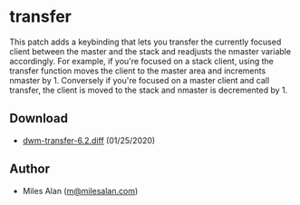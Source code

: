 # transfer

This patch adds a keybinding that lets you transfer the currently focused
client between the master and the stack and readjusts the nmaster variable
accordingly. For example, if you're focused on a stack client, using the
transfer function moves the client to the master area and increments
nmaster by 1. Conversely if you're focused on a master client and call
transfer, the client is moved to the stack and nmaster is decremented by 1.

## Download
* [dwm-transfer-6.2.diff](dwm-transfer-6.2.diff) (01/25/2020)

## Author
- Miles Alan (m@milesalan.com)
